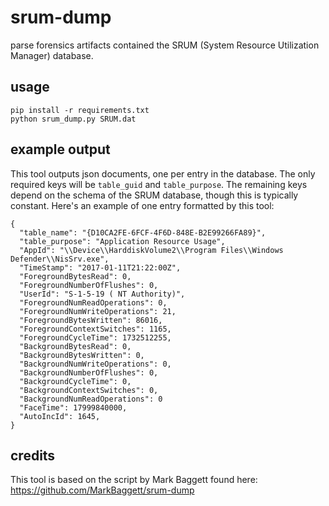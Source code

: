 # srum-dump

parse forensics artifacts contained the SRUM (System Resource Utilization Manager) database.


## usage

```
pip install -r requirements.txt
python srum_dump.py SRUM.dat
```

## example output

This tool outputs json documents, one per entry in the database.
The only required keys will be `table_guid` and `table_purpose`.
The remaining keys depend on the schema of the SRUM database, though this is typically constant.
Here's an example of one entry formatted by this tool:

```
{
  "table_name": "{D10CA2FE-6FCF-4F6D-848E-B2E99266FA89}",
  "table_purpose": "Application Resource Usage",
  "AppId": "\\Device\\HarddiskVolume2\\Program Files\\Windows Defender\\NisSrv.exe",
  "TimeStamp": "2017-01-11T21:22:00Z",
  "ForegroundBytesRead": 0,
  "ForegroundNumberOfFlushes": 0,
  "UserId": "S-1-5-19 ( NT Authority)",
  "ForegroundNumReadOperations": 0,
  "ForegroundNumWriteOperations": 21,
  "ForegroundBytesWritten": 86016,
  "ForegroundContextSwitches": 1165,
  "ForegroundCycleTime": 1732512255,
  "BackgroundBytesRead": 0,
  "BackgroundBytesWritten": 0,
  "BackgroundNumWriteOperations": 0,
  "BackgroundNumberOfFlushes": 0,
  "BackgroundCycleTime": 0,
  "BackgroundContextSwitches": 0,
  "BackgroundNumReadOperations": 0
  "FaceTime": 17999840000,
  "AutoIncId": 1645,
}
```


## credits

This tool is based on the script by Mark Baggett found here:
https://github.com/MarkBaggett/srum-dump

